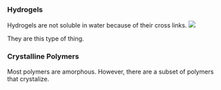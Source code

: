 



### Hydrogels
Hydrogels are not soluble in water because of their cross links.
![](../../media/Pasted%20image%2020241107093911.png)

They are this type of thing.

### Crystalline Polymers
Most polymers are amorphous. However, there are a subset of polymers that crystalize. 